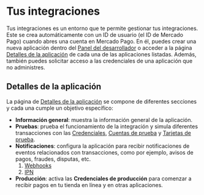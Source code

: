 # Tus integraciones

Tus integraciones es un entorno que te permite gestionar tus integraciones. Este se crea automáticamente con un ID de usuario (el ID de Mercado Pago) cuando abres una cuenta en Mercado Pago. En él, puedes crear una nueva aplicación dentro del [Panel del desarrollador](/developers/panel/app) o acceder a la página [Detalles de la aplicación](/developers/es/guides/additional-content/your-integrations/application-details) de cada una de las aplicaciones listadas. Además, también puedes solicitar acceso a las credenciales de una aplicación que no administres.

## Detalles de la aplicación

La página de [Detalles de la aplicación]((/developers/es/guides/additional-content/your-integrations/application-details)) se compone de diferentes secciones y cada una cumple un objetivo específico:
* **Información general**: muestra la información general de la aplicación.
* **Pruebas**: prueba el funcionamiento de la integración y simula diferentes transacciones con las [Credenciales](/developers/es/guides/additional-content/your-integrations/credentials), [Cuentas de prueba](/developers/es/guides/additional-content/your-integrations/test-accounts) y [Tarjetas de prueba](/developers/es/guides/additional-content/your-integrations/test-cards).
* **Notificaciones**: configura la aplicación para recibir notificaciones de eventos relacionados con transacciones, como por ejemplo, avisos de pagos, fraudes, disputas, etc.
    1. [Webhooks](/developers/es/guides/additional-content/your-integrations/webhooks)  
    2. [IPN](/developers/es/guides/additional-content/your-integrations/ipn)
* **Producción**: activa las **Credenciales de producción** para comenzar a recibir pagos en tu tienda en línea y en otras aplicaciones.